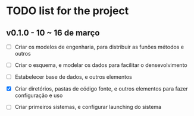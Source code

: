 # TODO list for the project 

## v0.1.0 - 10 ~ 16 de março
- [ ] Criar os modelos de engenharia, para distribuir as funões métodos e outros 
- [ ] Criar o esquema, e modelar os dados para facilitar o densevolvimento
- [ ] Estabelecer base de dados, e outros elementos 
- [x] Criar diretórios, pastas de código fonte, e outros elementos para fazer configuração e uso
- [ ] Criar primeiros sistemas, e configurar launching do sistema


